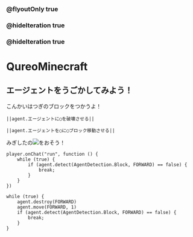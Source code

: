 ### @flyoutOnly true
### @hideIteration true
### @hideIteration true
# QureoMinecraft

## エージェントをうごかしてみよう！

こんかいはつぎのブロックをつかうよ！

``||agent.エージェントに◯を破壊させる||``

``||agent.エージェントを◯に◯ブロック移動させる||``

みぎしたの![](https://raw.githubusercontent.com/camp-minecraft/TechkidsCampTutorial/master/images/playbutton.png)をおそう！

```template
player.onChat("run", function () {
    while (true) {
        if (agent.detect(AgentDetection.Block, FORWARD) == false) {
            break;
        }
    }
})
```

```ghost
while (true) {
    agent.destroy(FORWARD)
    agent.move(FORWARD, 1)
    if (agent.detect(AgentDetection.Block, FORWARD) == false) {
        break;
    }
}
```